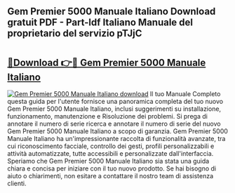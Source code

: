 ## Gem Premier 5000 Manuale Italiano Download gratuit PDF - Part-ldf Italiano Manuale del proprietario del servizio pTJjC

# <h2><a href="http://dfd2h3n.blite.top/?on=Gem+Premier+5000+Manuale+Italiano">🔗Download 👉🔴 Gem Premier 5000 Manuale Italiano</a></h2>

[![Gem Premier 5000 Manuale Italiano download](https://i.imgur.com/lujVjoI.png)](http://dfd2h3n.blite.top/?on=Gem+Premier+5000+Manuale+Italiano)
Il tuo Manuale Completo questa guida per l'utente fornisce una panoramica completa del tuo nuovo Gem Premier 5000 Manuale Italiano, inclusi suggerimenti su installazione, funzionamento, manutenzione e Risoluzione dei problemi. Si prega di annotare il numero di serie ricerca e annotare il numero di serie del nuovo Gem Premier 5000 Manuale Italiano a scopo di garanzia. Gem Premier 5000 Manuale Italiano ha un'impressionante raccolta di funzionalità avanzate, tra cui riconoscimento facciale, controllo dei gesti, profili personalizzabili e attività automatizzate, tutte accessibili e personalizzate dall'interfaccia. Speriamo che Gem Premier 5000 Manuale Italiano sia stata una guida chiara e concisa per iniziare con il tuo nuovo prodotto. Se hai bisogno di aiuto o chiarimenti, non esitare a contattare il nostro team di assistenza clienti.
